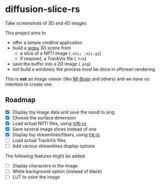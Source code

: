 # diffusion-slice-rs

Take screenshots of 3D and 4D images

This project aims to

- offer a simple cmdline application
- build a [wgpu](https://github.com/gfx-rs/wgpu) 3D scene from
  - a slice of a NIfTI image (`.nii; .nii.gz`)
  - if required, a TrackVis file (`.trk`)
- save the buffer into a 2D image (`.png`)
- not build a windows; the process must be done in offcreen rendering

This is **not** an image viewer (like [MI-Brain](https://github.com/imeka/mi-brain) and others) and we have no intention to create one.

## Roadmap

- [x] Display toy image data and save the result to png
- [x] Choose the surface dimension
- [x] Load actual NIfTI files, using [nifti-rs](https://github.com/Enet4/nifti-rs)
- [x] Save several image slices instead of one
- [x] Display toy streamlines/fibers, using [trk-io](https://github.com/imeka/trk-io)
- [ ] Load actual TrackVis files
- [ ] Add various streamlines display options

The following features might be added

- [ ] Display characters in the image
- [ ] White background option (instead of black)
- [ ] LUT to color the image
